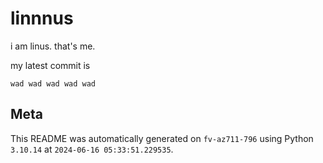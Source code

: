 # linnnus

i am linus. that's me.

my latest commit is

```
wad wad wad wad wad
```

## Meta

This README was automatically generated on `fv-az711-796` using Python
`3.10.14` at `2024-06-16 05:33:51.229535`.
